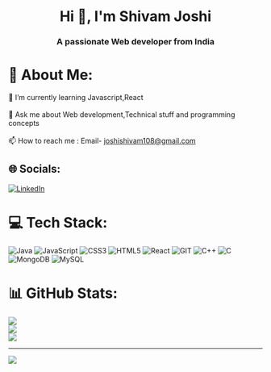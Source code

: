<h1 align="center">Hi 👋, I'm Shivam Joshi</h1>
<h3 align="center">A passionate Web developer from India</h3>


# 💫 About Me:
🌱 I’m currently learning Javascript,React<br><br>💬 Ask me about Web development,Technical stuff and programming concepts<br><br>📫 How to reach me : Email- joshishivam108@gmail.com 


## 🌐 Socials:
[![LinkedIn](https://img.shields.io/badge/LinkedIn-%230077B5.svg?logo=linkedin&logoColor=white)](https://linkedin.com/in/www.linkedin.com/in/shivam-joshi28) 

# 💻 Tech Stack:
![Java](https://img.shields.io/badge/java-%23ED8B00.svg?style=for-the-badge&logo=openjdk&logoColor=white) ![JavaScript](https://img.shields.io/badge/javascript-%23323330.svg?style=for-the-badge&logo=javascript&logoColor=%23F7DF1E) ![CSS3](https://img.shields.io/badge/css3-%231572B6.svg?style=for-the-badge&logo=css3&logoColor=white) ![HTML5](https://img.shields.io/badge/html5-%23E34F26.svg?style=for-the-badge&logo=html5&logoColor=white) ![React](https://img.shields.io/badge/react-%2320232a.svg?style=for-the-badge&logo=react&logoColor=%2361DAFB) ![GIT](https://img.shields.io/badge/Git-fc6d26?style=for-the-badge&logo=git&logoColor=white) ![C++](https://img.shields.io/badge/c++-%2300599C.svg?style=for-the-badge&logo=c%2B%2B&logoColor=white) ![C](https://img.shields.io/badge/c-%2300599C.svg?style=for-the-badge&logo=c&logoColor=white) ![MongoDB](https://img.shields.io/badge/MongoDB-%234ea94b.svg?style=for-the-badge&logo=mongodb&logoColor=white) ![MySQL](https://img.shields.io/badge/mysql-%2300000f.svg?style=for-the-badge&logo=mysql&logoColor=white)
# 📊 GitHub Stats:
![](https://github-readme-stats.vercel.app/api?username=shivam-joshi28&theme=dark&hide_border=false&include_all_commits=true&count_private=false)<br/>
![](https://github-readme-streak-stats.herokuapp.com/?user=shivam-joshi28&theme=dark&hide_border=false)<br/>
![](https://github-readme-stats.vercel.app/api/top-langs/?username=shivam-joshi28&theme=dark&hide_border=false&include_all_commits=true&count_private=false&layout=compact)

---
[![](https://visitcount.itsvg.in/api?id=shivam-joshi28&icon=0&color=0)](https://visitcount.itsvg.in)

<!-- Proudly created with GPRM ( https://gprm.itsvg.in ) -->
